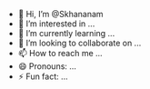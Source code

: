 - 👋 Hi, I’m @Skhananam
- 👀 I’m interested in ...
- 🌱 I’m currently learning ...
- 💞️ I’m looking to collaborate on ...
- 📫 How to reach me ...
- 😄 Pronouns: ...
- ⚡ Fun fact: ...

<!---
Skhananam/Skhananam is a ✨ special ✨ repository because its `README.md` (this file) appears on your GitHub profile.
You can click the Preview link to take a look at your changes.
--->

